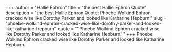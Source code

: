 +++
author = "Hallie Ephron"
title = "the best Hallie Ephron Quote"
description = "the best Hallie Ephron Quote: Phoebe Wolkind Ephron cracked wise like Dorothy Parker and looked like Katharine Hepburn."
slug = "phoebe-wolkind-ephron-cracked-wise-like-dorothy-parker-and-looked-like-katharine-hepburn"
quote = '''Phoebe Wolkind Ephron cracked wise like Dorothy Parker and looked like Katharine Hepburn.'''
+++
Phoebe Wolkind Ephron cracked wise like Dorothy Parker and looked like Katharine Hepburn.
